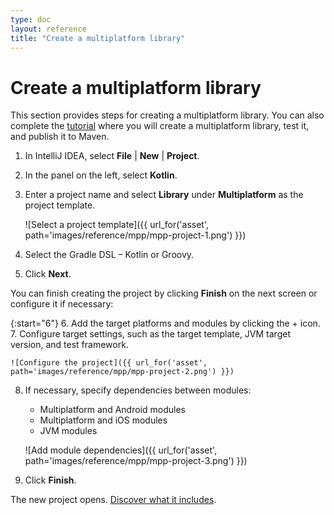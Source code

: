 ```yaml
---
type: doc
layout: reference
title: "Create a multiplatform library"
---
```


# Create a multiplatform library

This section provides steps for creating a multiplatform library. You can also complete the [tutorial](../tutorials/mpp/multiplatform-library.html) 
where you will create a multiplatform library, test it, and publish it to Maven.

1. In IntelliJ IDEA, select **File** \| **New** \| **Project**.
2. In the panel on the left, select **Kotlin**.
3. Enter a project name and select **Library** under **Multiplatform** as the project template.  

    ![Select a project template]({{ url_for('asset', path='images/reference/mpp/mpp-project-1.png') }})

4. Select the Gradle DSL – Kotlin or Groovy.
5. Click **Next**.

You can finish creating the project by clicking **Finish** on the next screen or configure it if necessary:

{:start="6"}
6. Add the target platforms and modules by clicking the + icon.
7. Configure target settings, such as the target template, JVM target version, and test framework.    

    ![Configure the project]({{ url_for('asset', path='images/reference/mpp/mpp-project-2.png') }})

8. If necessary, specify dependencies between modules:
    *   Multiplatform and Android modules
    *   Multiplatform and iOS modules
    *   JVM modules  
    
    ![Add module dependencies]({{ url_for('asset', path='images/reference/mpp/mpp-project-3.png') }})

9. Click **Finish**.

The new project opens. [Discover what it includes](mpp-discover-project.html).
